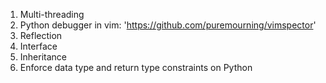1. Multi-threading
2. Python debugger in vim: 'https://github.com/puremourning/vimspector'
3. Reflection
4. Interface
5. Inheritance
6. Enforce data type and return type constraints on Python

